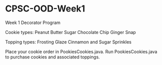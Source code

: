 # CPSC-OOD-Week1
Week 1 Decorator Program

Cookie types:
  Peanut Butter
  Sugar
  Chocolate Chip
  Ginger Snap
  
Topping types:
  Frosting
  Glaze
  Cinnamon and Sugar
  Sprinkles

Place your cookie order in PookiesCookies.java.
Run PookiesCookies.java to purchase cookies and associated toppings. 
